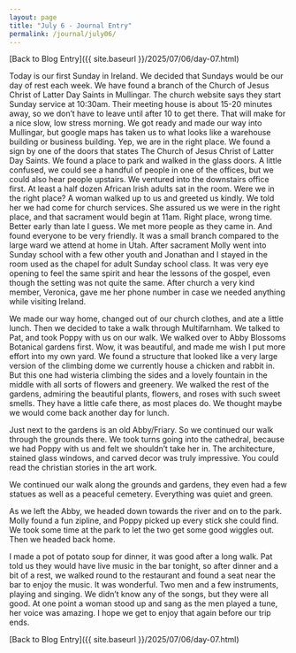 ```yaml
---
layout: page
title: "July 6 - Journal Entry"
permalink: /journal/july06/
---
```


[Back to Blog Entry]({{ site.baseurl }}/2025/07/06/day-07.html)

Today is our first Sunday in Ireland. We decided that Sundays would be our day of rest each week. We have found a branch of the Church of Jesus Christ of Latter Day Saints in Mullingar. The church website says they start Sunday service at 10:30am. Their meeting house is about 15-20 minutes away, so we don’t have to leave until after 10 to get there. That will make for a nice slow, low stress morning. We got ready and made our way into Mullingar, but google maps has taken us to what looks like a warehouse building or business building. Yep, we are in the right place. We found a sign by one of the doors that states The Church of Jesus Christ of Latter Day Saints. We found a place to park and walked in the glass doors. A little confused, we could see a handful of people in one of the offices, but we could also hear people upstairs. We ventured into the downstairs office first. At least a half dozen African Irish adults sat in the room. Were we in the right place? A woman walked up to us and greeted us kindly. We told her we had come for church services. She assured us we were in the right place, and that sacrament would begin at 11am. Right place, wrong time. Better early than late I guess. We met more people as they came in. And found everyone to be very friendly. It was a small branch compared to the large ward we attend at home in Utah. After sacrament Molly went into Sunday school with a few other youth and Jonathan and I stayed in the room used as the chapel for adult Sunday school class. It was very eye opening to feel the same spirit and hear the lessons of the gospel, even though the setting was not quite the same. After church a very kind member, Veronica, gave me her phone number in case we needed anything while visiting Ireland. 

We made our way home, changed out of our church clothes, and ate a little lunch. Then we decided to take a walk through Multifarnham. We talked to Pat, and took Poppy with us on our walk. We walked over to Abby Blossoms Botanical gardens first. Wow, it was beautiful, and made me wish I put more effort into my own yard. We found a structure that looked like a very large version of the climbing dome we currently house a chicken and rabbit in. But this one had wisteria climbing the sides and a lovely fountain in the middle with all sorts of flowers and greenery. We walked the rest of the gardens, admiring the beautiful plants, flowers, and roses with such sweet smells. They have a little cafe there, as most places do. We thought maybe we would come back another day for lunch. 

Just next to the gardens is an old Abby/Friary. So we continued our walk through the grounds there. We took turns going into the cathedral, because we had Poppy with us and felt we shouldn’t take her in. The architecture, stained glass windows, and carved decor was truly impressive. You could read the christian stories in the art work. 

We continued our walk along the grounds and gardens, they even had a few statues as well as a peaceful cemetery. Everything was quiet and green. 

As we left the Abby, we headed down towards the river and on to the park. Molly found a fun zipline, and Poppy picked up every stick she could find. We took some time at the park to let the two get some good wiggles out. Then we headed back home.

I made a pot of potato soup for dinner, it was good after a long walk. Pat told us they would have live music in the bar tonight, so after dinner and a bit of a rest, we walked round to the restaurant and found a seat near the bar to enjoy the music. It was wonderful. Two men and a few instruments, playing and singing. We didn’t know any of the songs, but they were all good. At one point a woman stood up and sang as the men played a tune, her voice was amazing. I hope we get to enjoy that again before our trip ends. 


[Back to Blog Entry]({{ site.baseurl }}/2025/07/06/day-07.html)
